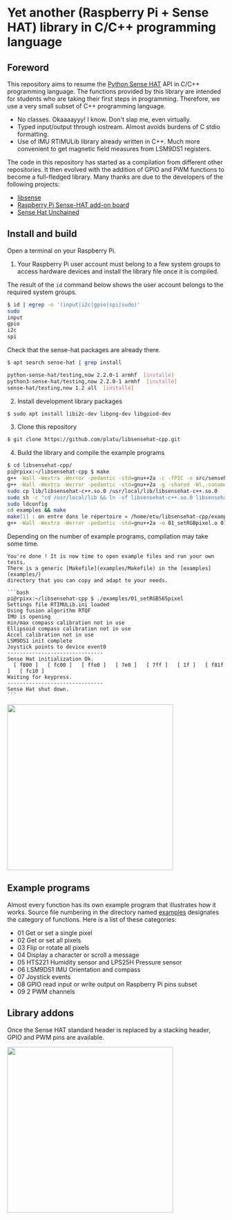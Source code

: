 # Yet another (Raspberry Pi + Sense HAT) library in C/C++ programming language

## Foreword 

This repository aims to resume the [Python Sense
HAT](https://github.com/astro-pi/python-sense-hat) API in C/C++ programming
language. The functions provided by this library are intended for students who
are taking their first steps in programming. Therefore, we use a very small
subset of C++ programming language.

* No classes. Okaaaayyy! I know. Don't slap me, even virtually.
* Typed input/output through iostream. Almost avoids burdens of C stdio formatting.
* Use of IMU RTIMULib library already written in C++. Much more convenient to
  get magnetic field measures from LSM9DS1 registers.

The code in this repository has started as a compilation from different other
repositories. It then evolved with the addition of GPIO and PWM functions to
become a full-fledged library. Many thanks are due to the developers of the
following projects:

* [libsense](https://github.com/moshegottlieb/libsense)
* [Raspberry Pi Sense-HAT add-on board](https://github.com/davebm1/c-sense-hat)
* [Sense Hat Unchained](https://github.com/bitbank2/sense_hat_unchained)

## Install and build

Open a terminal on your Raspberry Pi.

1. Your Raspberry Pi user account must belong to a few system groups to access
   hardware devices and install the library file once it is compiled.

The result of the `id` command below shows the user account belongs to the
required system groups.
 ```bash
 $ id | egrep -o '(input|i2c|gpio|spi|sudo)'
 sudo
 input
 gpio
 i2c
 spi
 ```

  Check that the sense-hat packages are already there.
 ```bash
 $ apt search sense-hat | grep install

 python-sense-hat/testing,now 2.2.0-1 armhf  [installé]
 python3-sense-hat/testing,now 2.2.0-1 armhf  [installé]
 sense-hat/testing,now 1.2 all  [installé]
 ```

2. Install development library packages
 ```bash
 $ sudo apt install libi2c-dev libpng-dev libgpiod-dev
 ```

3. Clone this repository
 ```bash
 $ git clone https://github.com/platu/libsensehat-cpp.git
 ```

4. Build the library and compile the example programs
 ```bash
 $ cd libsensehat-cpp/
 pi@rpixx:~/libsensehat-cpp $ make
 g++ -Wall -Wextra -Werror -pedantic -std=gnu++2a -c -fPIC -o src/sensehat.o src/sensehat.cpp -lpng
 g++ -Wall -Wextra -Werror -pedantic -std=gnu++2a -g -shared -Wl,-soname,libsensehat-c++.so -o lib/libsensehat-c++.so.0 src/sensehat.o
 sudo cp lib/libsensehat-c++.so.0 /usr/local/lib/libsensehat-c++.so.0
 sudo sh -c "cd /usr/local/lib && ln -sf libsensehat-c++.so.0 libsensehat-c++.so"
 sudo ldconfig
 cd examples && make
 make[1] : on entre dans le répertoire « /home/etu/libsensehat-cpp/examples »
 g++ -Wall -Wextra -Werror -pedantic -std=gnu++2a -o 01_setRGBpixel.o 01_setRGBpixel.cpp -lsensehat-c++ -lpng -li2c -lm -lRTIMULib
 ```
 Depending on the number of example programs, compilation may take some time.

	You're done ! It is now time to open example files and run your own tests.
	There is a generic [Makefile](examples/Makefile) in the [examples](examples/)
	directory that you can copy and adapt to your needs.

	```bash
	pi@rpixx:~/libsensehat-cpp $ ./examples/01_setRGB565pixel
	Settings file RTIMULib.ini loaded
	Using fusion algorithm RTQF
	IMU is opening
	min/max compass calibration not in use
	Ellipsoid compass calibration not in use
	Accel calibration not in use
	LSM9DS1 init complete
	Joystick points to device event0
	-------------------------------
	Sense Hat initialization Ok.
	  [ f800 ]   [ fc00 ]   [ ffe0 ]   [ 7e0 ]   [ 7ff ]   [ 1f ]   [ f81f ]   [ fc10 ]
	Waiting for keypress.
	-------------------------------
	Sense Hat shut down.
	```

<img src="https://inetdoc.net/images/sensehat.jpg" width="384px" />

## Example programs

Almost every function has its own example program that illustrates how it
works. Source file numbering in the directory named [examples](examples/)
designates the category of functions. Here is a list of these categories:

* 01 Get or set a single pixel
* 02 Get or set all pixels
* 03 Flip or rotate all pixels
* 04 Display a character or scroll a message
* 05 HTS221 Humidity sensor and LPS25H Pressure sensor
* 06 LSM9DS1 IMU Orientation and compass
* 07 Joystick events
* 08 GPIO read input or write output on Raspberry Pi pins subset
* 09 2 PWM channels 

## Library addons

Once the Sense HAT standard header is replaced by a stacking header, GPIO and
PWM pins are available.

<img src="https://inetdoc.net/images/sensehat_stacking.jpg" width="384px" />
